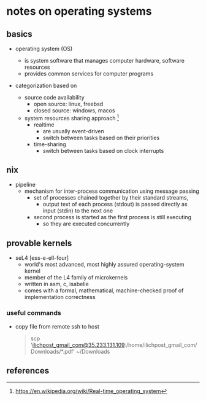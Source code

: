 # notes on operating systems

## basics

- operating system (OS)
  - is system software that manages computer hardware, software resources
  - provides common services for computer programs

- categorization based on
  - source code availability 
    - open source: linux, freebsd
    - closed source: windows, macos
  - system resources sharing approach [^1]
    - realtime
      - are usually event-driven
      - switch between tasks based on their priorities
    - time-sharing
      - switch between tasks based on clock interrupts


## nix

- pipeline
  - mechanism for inter-process communication using message passing
    - set of processes chained together by their standard streams, 
      - output text of each process (stdout) is passed directly as input (stdin) to the next one
    - second process is started as the first process is still executing
      - so they are executed concurrently


## provable kernels 

- seL4 [ess-e-ell-four]
  - world's most advanced, most highly assured operating-system kernel
  - member of the L4 family of microkernels
  - written in asm, c, isabelle
  - comes with a formal, mathematical, machine-checked proof of implementation correctness



### useful commands

- copy file from remote ssh to host
  > scp 'ilichpost_gmail_com@35.233.131.109:/home/ilichpost_gmail_com/Downloads/*.pdf' ~/Downloads


## references

[^1]: https://en.wikipedia.org/wiki/Real-time_operating_system
